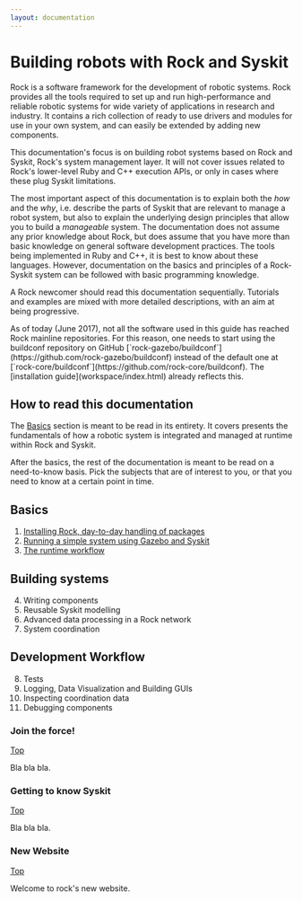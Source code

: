 ```yaml
---
layout: documentation
---
```


# Building robots with Rock and Syskit

Rock is a software framework for the development of robotic systems. Rock
provides all the tools required to set up and run high-performance and reliable
robotic systems for wide variety of applications in research and industry. It
contains a rich collection of ready to use drivers and modules for use in your
own system, and can easily be extended by adding new components.

This documentation's focus is on building robot systems based on Rock and
Syskit, Rock's system management layer. It will not cover issues related to
Rock's lower-level Ruby and C++ execution APIs, or only in cases where these
plug Syskit limitations.

The most important aspect of this documentation is to explain both the _how_
and the _why_, i.e. describe the parts of Syskit that are relevant to manage a
robot system, but also to explain the underlying design principles that allow
you to build a _manageable_ system. The documentation does not assume any prior
knowledge about Rock, but does assume that you have more than basic knowledge
on general software development practices. The tools being implemented in Ruby
and C++, it is best to know about these languages. However, documentation on
the basics and principles of a Rock-Syskit system can be followed with basic
programming knowledge.

A Rock newcomer should read this documentation sequentially. Tutorials and
examples are mixed with more detailed descriptions, with an aim at being progressive.

<div class="alert alert-warning" role="alert" markdown="1">
As of today (June 2017), not all the software used in this guide has reached
Rock mainline repositories. For this reason, one needs to start using the
buildconf repository on GitHub
[`rock-gazebo/buildconf`](https://github.com/rock-gazebo/buildconf) instead of
the default one at
[`rock-core/buildconf`](https://github.com/rock-core/buildconf). The [installation guide](workspace/index.html) already reflects this.
</div>

## How to read this documentation

The [Basics](#basics) section is meant to be read in its entirety. It covers
presents the fundamentals of how a robotic system is integrated and managed
at runtime within Rock and Syskit.

After the basics, the rest of the documentation is meant to be read on a
need-to-know basis. Pick the subjects that are of interest to you, or that you
need to know at a certain point in time.

## Basics

1. [Installing Rock, day-to-day handling of packages](workspace/index.html)
2. [Running a simple system using Gazebo and Syskit](syskit_basics/index.html)
3. [The runtime workflow](syskit_runtime/index.html)

## Building systems

4. Writing components
5. Reusable Syskit modelling
6. Advanced data processing in a Rock network
7. System coordination

## Development Workflow

8. Tests
9. Logging, Data Visualization and Building GUIs
10. Inspecting coordination data
11. Debugging components

### Join the force!
[Top](#top)

Bla bla bla.

### Getting to know Syskit
[Top](#top)

Bla bla bla.

### New Website
[Top](#top)

Welcome to rock's new website.
